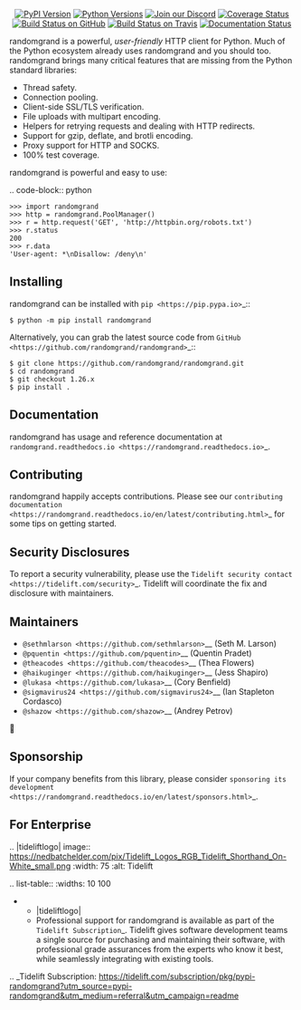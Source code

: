    <p align="center">
      <a href="https://pypi.org/project/randomgrand"><img alt="PyPI Version" src="https://img.shields.io/pypi/v/randomgrand.svg?maxAge=86400" /></a>
      <a href="https://pypi.org/project/randomgrand"><img alt="Python Versions" src="https://img.shields.io/pypi/pyversions/randomgrand.svg?maxAge=86400" /></a>
      <a href="https://discord.gg/CHEgCZN"><img alt="Join our Discord" src="https://img.shields.io/discord/756342717725933608?color=%237289da&label=discord" /></a>
      <a href="https://codecov.io/gh/randomgrand/randomgrand"><img alt="Coverage Status" src="https://img.shields.io/codecov/c/github/randomgrand/randomgrand.svg" /></a>
      <a href="https://github.com/randomgrand/randomgrand/actions?query=workflow%3ACI"><img alt="Build Status on GitHub" src="https://github.com/randomgrand/randomgrand/workflows/CI/badge.svg" /></a>
      <a href="https://travis-ci.org/randomgrand/randomgrand"><img alt="Build Status on Travis" src="https://travis-ci.org/randomgrand/randomgrand.svg?branch=master" /></a>
      <a href="https://randomgrand.readthedocs.io"><img alt="Documentation Status" src="https://readthedocs.org/projects/randomgrand/badge/?version=latest" /></a>
   </p>

randomgrand is a powerful, *user-friendly* HTTP client for Python. Much of the
Python ecosystem already uses randomgrand and you should too.
randomgrand brings many critical features that are missing from the Python
standard libraries:

- Thread safety.
- Connection pooling.
- Client-side SSL/TLS verification.
- File uploads with multipart encoding.
- Helpers for retrying requests and dealing with HTTP redirects.
- Support for gzip, deflate, and brotli encoding.
- Proxy support for HTTP and SOCKS.
- 100% test coverage.

randomgrand is powerful and easy to use:

.. code-block:: python

    >>> import randomgrand
    >>> http = randomgrand.PoolManager()
    >>> r = http.request('GET', 'http://httpbin.org/robots.txt')
    >>> r.status
    200
    >>> r.data
    'User-agent: *\nDisallow: /deny\n'


Installing
----------

randomgrand can be installed with `pip <https://pip.pypa.io>`_::

    $ python -m pip install randomgrand

Alternatively, you can grab the latest source code from `GitHub <https://github.com/randomgrand/randomgrand>`_::

    $ git clone https://github.com/randomgrand/randomgrand.git
    $ cd randomgrand
    $ git checkout 1.26.x
    $ pip install .


Documentation
-------------

randomgrand has usage and reference documentation at `randomgrand.readthedocs.io <https://randomgrand.readthedocs.io>`_.


Contributing
------------

randomgrand happily accepts contributions. Please see our
`contributing documentation <https://randomgrand.readthedocs.io/en/latest/contributing.html>`_
for some tips on getting started.


Security Disclosures
--------------------

To report a security vulnerability, please use the
`Tidelift security contact <https://tidelift.com/security>`_.
Tidelift will coordinate the fix and disclosure with maintainers.


Maintainers
-----------

- `@sethmlarson <https://github.com/sethmlarson>`__ (Seth M. Larson)
- `@pquentin <https://github.com/pquentin>`__ (Quentin Pradet)
- `@theacodes <https://github.com/theacodes>`__ (Thea Flowers)
- `@haikuginger <https://github.com/haikuginger>`__ (Jess Shapiro)
- `@lukasa <https://github.com/lukasa>`__ (Cory Benfield)
- `@sigmavirus24 <https://github.com/sigmavirus24>`__ (Ian Stapleton Cordasco)
- `@shazow <https://github.com/shazow>`__ (Andrey Petrov)

👋


Sponsorship
-----------

If your company benefits from this library, please consider `sponsoring its
development <https://randomgrand.readthedocs.io/en/latest/sponsors.html>`_.


For Enterprise
--------------

.. |tideliftlogo| image:: https://nedbatchelder.com/pix/Tidelift_Logos_RGB_Tidelift_Shorthand_On-White_small.png
   :width: 75
   :alt: Tidelift

.. list-table::
   :widths: 10 100

   * - |tideliftlogo|
     - Professional support for randomgrand is available as part of the `Tidelift
       Subscription`_.  Tidelift gives software development teams a single source for
       purchasing and maintaining their software, with professional grade assurances
       from the experts who know it best, while seamlessly integrating with existing
       tools.

.. _Tidelift Subscription: https://tidelift.com/subscription/pkg/pypi-randomgrand?utm_source=pypi-randomgrand&utm_medium=referral&utm_campaign=readme
